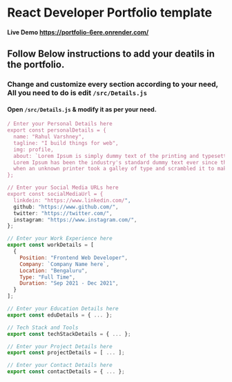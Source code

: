 # React Developer Portfolio template
#### Live Demo https://portfolio-6ere.onrender.com/


## Follow Below instructions to add your deatils in the portfolio.

### Change and customize every section according to your need, All you need to do is edit `/src/Details.js`

#### Open `/src/Details.js` & modify it as per your need.

```javascript
/ Enter your Personal Details here
export const personalDetails = {
  name: "Rahul Varshney",
  tagline: "I build things for web",
  img: profile,
  about: `Lorem Ipsum is simply dummy text of the printing and typesetting industry.
  Lorem Ipsum has been the industry's standard dummy text ever since the 1500s, 
  when an unknown printer took a galley of type and scrambled it to make a type specimen book.`,
};

// Enter your Social Media URLs here
export const socialMediaUrl = {
  linkdein: "https://www.linkedin.com/",
  github: "https://www.github.com/",
  twitter: "https://twitter.com/",
  instagram: "https://www.instagram.com/",
};

// Enter your Work Experience here
export const workDetails = [
  {
    Position: "Frontend Web Developer",
    Company: `Company Name here`,
    Location: "Bengaluru",
    Type: "Full Time",
    Duration: "Sep 2021 - Dec 2021",
  }
];

// Enter your Education Details here
export const eduDetails = { ... };

// Tech Stack and Tools
export const techStackDetails = { ... };

// Enter your Project Details here
export const projectDetails = [ ... ];

// Enter your Contact Details here
export const contactDetails = { ... };
```
